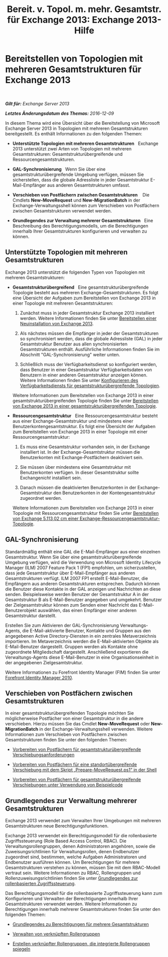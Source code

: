 ﻿---
title: 'Bereit. v. Topol. m. mehr. Gesamtstr. für Exchange 2013: Exchange 2013-Hilfe'
TOCTitle: Bereitstellen von Topologien mit mehreren Gesamtstrukturen für Exchange 2013
ms:assetid: d51f2b7d-9045-40cf-8b9f-43787a6fff6d
ms:mtpsurl: https://technet.microsoft.com/de-de/library/Bb124734(v=EXCHG.150)
ms:contentKeyID: 51409351
ms.date: 04/24/2018
mtps_version: v=EXCHG.150
ms.translationtype: HT
---

# Bereitstellen von Topologien mit mehreren Gesamtstrukturen für Exchange 2013

 

_**Gilt für:** Exchange Server 2013_

_**Letztes Änderungsdatum des Themas:** 2016-12-09_

In diesem Thema wird eine Übersicht über die Bereitstellung von Microsoft Exchange Server 2013 in Topologien mit mehreren Gesamtstrukturen bereitgestellt. Es enthält Informationen zu den folgenden Themen:

  - **Unterstützte Topologien mit mehreren Gesamtstrukturen**   Exchange 2013 unterstützt zwei Arten von Topologien mit mehreren Gesamtstrukturen: Gesamtstrukturübergreifende und Ressourcengesamtstrukturen.

  - **GAL-Synchronisierung**   Wenn Sie über eine gesamtstrukturübergreifende Umgebung verfügen, müssen Sie sicherstellen, dass die globale Adressliste in jeder Gesamtstruktur E-Mail-Empfänger aus anderen Gesamtstrukturen umfasst.

  - **Verschieben von Postfächern zwischen Gesamtstrukturen**    Die Cmdlets **New-MoveRequest** und **New-MigrationBatch** in der Exchange-Verwaltungsshell können zum Verschieben von Postfächern zwischen Gesamtstrukturen verwendet werden.

  - **Grundlegendes zur Verwaltung mehrerer Gesamtstrukturen**   Eine Beschreibung des Berechtigungsmodells, um die Berechtigungen innerhalb Ihrer Gesamtstrukturen konfigurieren und verwalten zu können.

## Unterstützte Topologien mit mehreren Gesamtstrukturen

Exchange 2013 unterstützt die folgenden Typen von Topologien mit mehreren Gesamtstrukturen:

  - **Gesamtstrukturübergreifend**   Eine gesamtstrukturübergreifende Topologie besteht aus mehreren Exchange-Gesamtstrukturen. Es folgt eine Übersicht der Aufgaben zum Bereitstellen von Exchange 2013 in einer Topologie mit mehreren Gesamtstrukturen:
    
    1.  Zunächst muss in jeder Gesamtstruktur Exchange 2013 installiert werden. Weitere Informationen finden Sie unter [Bereitstellen einer Neuinstallation von Exchange 2013](deploy-a-new-installation-of-exchange-2013-exchange-2013-help.md).
    
    2.  Als nächstes müssen die Empfänger in jeder der Gesamtstrukturen so synchronisiert werden, dass die globale Adressliste (GAL) in jeder Gesamtstruktur Benutzer aus allen synchronisierten Gesamtstrukturen enthält. Ausführliche Informationen finden Sie im Abschnitt "GAL-Synchronisierung" weiter unten.
    
    3.  Schließlich muss der Verfügbarkeitsdienst so konfiguriert werden, dass Benutzer in einer Gesamtstruktur Verfügbarkeitsdaten von Benutzern in einer anderen Gesamtstruktur anzeigen können. Weitere Informationen finden Sie unter [Konfigurieren des Verfügbarkeitsdiensts für gesamtstrukturübergreifende Topologien](configure-the-availability-service-for-cross-forest-topologies-exchange-2013-help.md).
    
    Weitere Informationen zum Bereitstellen von Exchange 2013 in einer gesamtstrukturübergreifenden Topologie finden Sie unter [Bereitstellen von Exchange 2013 in einer gesamtstrukturübergreifenden Topologie](deploy-exchange-2013-in-a-cross-forest-topology-exchange-2013-help.md).

  - **Ressourcengesamtstruktur**   Eine Ressourcengesamtstruktur besteht aus einer Exchange-Gesamtstruktur und mindestens einer Benutzerkontengesamtstruktur. Es folgt eine Übersicht der Aufgaben zum Bereitstellen von Exchange 2013 in einer Topologie mit einer Ressourcengesamtstruktur:
    
    1.  Es muss eine Gesamtstruktur vorhanden sein, in der Exchange installiert ist. In der Exchange-Gesamtstruktur müssen die Benutzerkonten mit Exchange-Postfächern deaktiviert sein.
    
    2.  Sie müssen über mindestens eine Gesamtstruktur mit Benutzerkonten verfügen. In dieser Gesamtstruktur sollte Exchange*nicht* installiert sein.
    
    3.  Danach müssen die deaktivierten Benutzerkonten in der Exchange-Gesamtstruktur den Benutzerkonten in der Kontengesamtstruktur zugeordnet werden.
    
    Weitere Informationen zum Bereitstellen von Exchange 2013 in einer Topologie mit Ressourcengesamtstruktur finden Sie unter [Bereitstellen von Exchange 5.113,02 cm einer Exchange-Ressourcengesamtstruktur-Topologie](deploy-exchange-2013-in-an-exchange-resource-forest-topology-exchange-2013-help.md).

## GAL-Synchronisierung

Standardmäßig enthält eine GAL die E-Mail-Empfänger aus einer einzelnen Gesamtstruktur. Wenn Sie über eine gesamtstrukturübergreifende Umgebung verfügen, wird die Verwendung von Microsoft Identity Lifecycle Manager (ILM) 2007 Feature Pack 1 (FP1) empfohlen, um sicherzustellen, dass jede Gesamtstruktur über E-Mail-Empfänger aus anderen Gesamtstrukturen verfügt. ILM 2007 FP1 erstellt E-Mail-Benutzer, die Empfängern aus anderen Gesamtstrukturen entsprechen. Dadurch können die Benutzer diese Kontakte in der GAL anzeigen und Nachrichten an diese senden. Beispielsweise werden Benutzer der Gesamtstruktur A in der Gesamtstruktur B als E-Mail-Benutzer angegeben und umgekehrt. Benutzer der Zielgesamtstruktur können zum Senden einer Nachricht das E-Mail-Benutzerobjekt auswählen, das einen Empfänger einer anderen Gesamtstruktur darstellt.

Erstellen Sie zum Aktivieren der GAL-Synchronisierung Verwaltungs-Agents, die E-Mail-aktivierte Benutzer, Kontakte und Gruppen aus den angegebenen Active Directory-Diensten in ein zentrales Metaverzeichnis importieren. Im Metaverzeichnis werden die E-Mail-aktivierten Objekte als E-Mail-Benutzer dargestellt. Gruppen werden als Kontakte ohne zugeordnete Mitgliedschaft dargestellt. Anschließend exportieren die Verwaltungs-Agents diese E-Mail-Benutzer in eine Organisationseinheit in der angegebenen Zielgesamtstruktur.

Weitere Informationen zu Forefront Identity Manager (FIM) finden Sie unter [Forefront Identity Manager 2010](https://go.microsoft.com/fwlink/p/?linkid=279864).

## Verschieben von Postfächern zwischen Gesamtstrukturen

In einer gesamtstrukturübergreifenden Topologie möchten Sie möglicherweise Postfächer von einer Gesamtstruktur in die andere verschieben. Hierzu müssen Sie das Cmdlet **New-MoveRequest** oder **New-MigrationBatch** in der Exchange-Verwaltungsshell verwenden. Weitere Informationen zum Verschieben von Postfächern zwischen Gesamtstrukturen finden Sie unter den folgenden Themen:

  - [Vorbereiten von Postfächern für gesamtstrukturübergreifende Verschiebungsanforderungen](prepare-mailboxes-for-cross-forest-move-requests-exchange-2013-help.md)

  - [Vorbereiten von Postfächern für eine standortübergreifende Verschiebung mit dem Skript „Prepare-MoveRequest.ps1“ in der Shell](prepare-mailboxes-for-cross-forest-moves-using-the-prepare-moverequest-ps1-script-in-the-shell-exchange-2013-help.md)

  - [Vorbereiten von Postfächern für gesamtstrukturübergreifende Verschiebungen unter Verwendung von Beispielcode](prepare-mailboxes-for-cross-forest-moves-using-sample-code-exchange-2013-help.md)

## Grundlegendes zur Verwaltung mehrerer Gesamtstrukturen

Exchange 2013 verwendet zum Verwalten Ihrer Umgebungen mit mehreren Gesamtstrukturen neue Berechtigungsfunktionen.

Exchange 2013 verwendet ein Berechtigungsmodell für die rollenbasierte Zugriffssteuerung (Role Based Access Control, RBAC). Die Verwaltungsrollengruppen, denen Administratoren angehören, sowie die Zuweisungsrichtlinien für Verwaltungsrollen, denen Endbenutzer zugeordnet sind, bestimmen, welche Aufgaben Administratoren und Endbenutzer ausführen können. Um Berechtigungen für mehrere Gesamtstrukturen verstehen zu können, müssen Sie mit dem RBAC-Modell vertraut sein. Weitere Informationen zu RBAC, Rollengruppen und Rollenzuweisungsrichtlinien finden Sie unter [Grundlegendes zur rollenbasierten Zugriffssteuerung](understanding-role-based-access-control-exchange-2013-help.md).

Das Berechtigungsmodell für die rollenbasierte Zugriffssteuerung kann zum Konfigurieren und Verwalten der Berechtigungen innerhalb Ihrer Gesamtstrukturen verwendet werden. Weitere Informationen zu Berechtigungen innerhalb mehrerer Gesamtstrukturen finden Sie unter den folgenden Themen:

  - [Grundlegendes zu Berechtigungen für mehrere Gesamtstrukturen](understanding-multiple-forest-permissions-exchange-2013-help.md)

  - [Verwalten von verknüpften Rollengruppen](manage-linked-role-groups-exchange-2013-help.md)

  - [Erstellen verknüpfter Rollengruppen, die integrierte Rollengruppen spiegeln](create-linked-role-groups-that-mirror-built-in-role-groups-exchange-2013-help.md)

